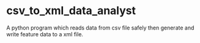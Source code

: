 # csv_to_xml_data_analyst
A python program which reads data from csv file safely then generate and write feature data to a xml file. 
